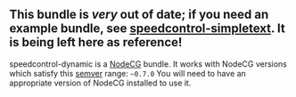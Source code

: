 ## This bundle is *very* out of date; if you need an example bundle, see [speedcontrol-simpletext](https://github.com/speedcontrol/speedcontrol-simpletext). It is being left here as reference!

speedcontrol-dynamic is a [NodeCG](http://github.com/nodecg/nodecg) bundle. 
It works with NodeCG versions which satisfy this [semver](https://docs.npmjs.com/getting-started/semantic-versioning) range: `~0.7.0`
You will need to have an appropriate version of NodeCG installed to use it.
